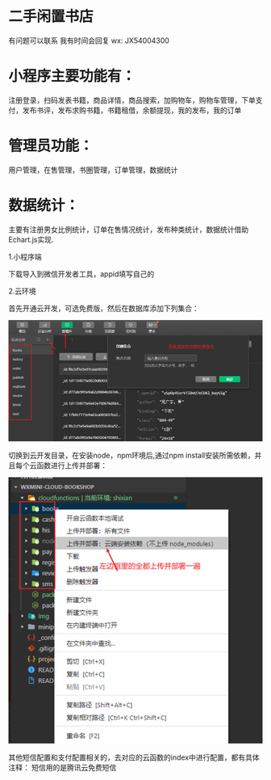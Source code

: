 # 二手闲置书店

有问题可以联系 我有时间会回复 wx: JX54004300

# 小程序主要功能有：
注册登录，扫码发表书籍，商品详情，商品搜索，加购物车，购物车管理，下单支付，发布书评，发布求购书籍，书籍租借，余额提现，我的发布，我的订单

# 管理员功能：
用户管理，在售管理，书圈管理，订单管理，数据统计

# 数据统计：
主要有注册男女比例统计，订单在售情况统计，发布种类统计，数据统计借助Echart.js实现.

1.小程序端

下载导入到微信开发者工具，appid填写自己的


2.云环境

首先开通云开发，可选免费版，然后在数据库添加下列集合：

![图片](https://github.com/4xian/WXmini-Cloud-Bookshop/blob/master/Img/addDB.png)

切换到云开发目录，在安装node，npm环境后,通过npm install安装所需依赖，并且每个云函数进行上传并部署：

![图片](https://github.com/4xian/WXmini-Cloud-Bookshop/blob/master/Img/uploadFn.png)

其他短信配置和支付配置相关的，去对应的云函数的index中进行配置，都有具体注释：
短信用的是腾讯云免费短信
